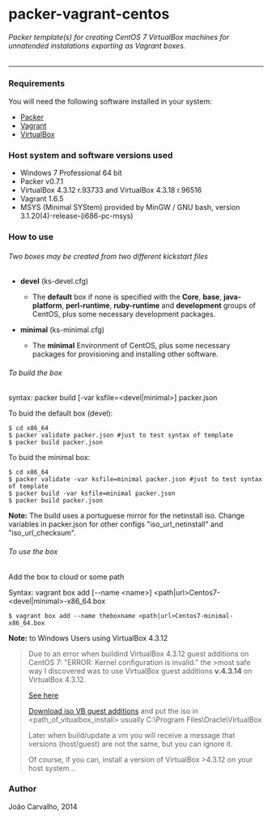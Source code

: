 # packer-vagrant-centos

###### Packer template(s) for creating CentOS 7 VirtualBox machines for unnatended instalations exporting as Vagrant boxes.
<hr>

### Requirements

You will need the following software installed in your system:

* [Packer](http://www.packer.io/)
* [Vagrant](http://www.vagrantup.com/)
* [VirtualBox](https://www.virtualbox.org/)

### Host system and software versions used

* Windows 7 Professional 64 bit
* Packer v0.7.1
* VirtualBox 4.3.12 r.93733 and VirtualBox 4.3.18 r.96516 
* Vagrant 1.6.5
* MSYS (Minimal SYStem) provided by MinGW / GNU bash, version 3.1.20(4)-release-(i686-pc-msys)

### How to use

###### Two boxes may be created from two different kickstart files
  
* **devel** (ks-devel.cfg) 

	- The **default** box if none is specified with the **Core**, **base**, **java-platform**, **perl-runtime**, **ruby-runtime** and **development** groups of CentOS, plus some necessary development packages. 

* **minimal** (ks-minimal.cfg)

	- The **minimal** Environment of CentOS, plus some necessary packages for provisioning and installing other software. 

###### To build the box

syntax: packer build [-var ksfile=\<devel|minimal\>] packer.json

To buid the default box (devel):
```
$ cd x86_64
$ packer validate packer.json #just to test syntax of template
$ packer build packer.json
```
To buid the minimal box:
```
$ cd x86_64
$ packer validate -var ksfile=minimal packer.json #just to test syntax of template
$ packer build -var ksfile=minimal packer.json
$ packer build packer.json
```

**Note:** The build uses a portuguese mirror for the netinstall iso. Change variables in packer.json for other configs "iso_url_netinstall" and "iso_url_checksum".

###### To use the box

Add the box to cloud or some path

Syntax: vagrant box add [--name \<name>] \<path|url>Centos7-\<devel|minimal\>-x86_64.box

```
$ vagrant box add --name theboxname <path|url>Centos7-minimal-x86_64.box
```

**Note:** to Windows Users using VirtualBox 4.3.12

>Due to an error when buildind VirtualBox 4.3.12 guest additions on CentOS 7: "ERROR: Kernel configuration is invalid." the >most safe way I discovered was to use VirtualBox guest additions **v.4.3.14** on VirtualBox 4.3.12.
>
>[See here](https://forums.virtualbox.org/viewtopic.php?f=3&t=62485&start=15#p298960)
>
>[Download iso VB guest additions](http://download.virtualbox.org/virtualbox/) and put the iso in \<path_of_vitualbox_install\> usually C:\Program Files\Oracle\VirtualBox
>
>Later when build/update a vm you will receive a message that versions (host/guest) are not the same, but you can ignore it.
>
>Of course, if you can, install a version of VirtualBox \>4.3.12  on your host system...

### Author

João Carvalho, 2014
